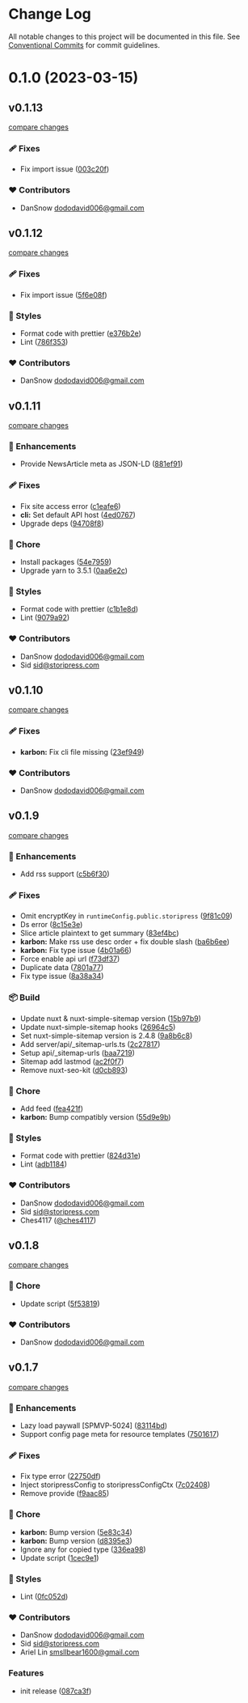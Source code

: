 # Change Log

All notable changes to this project will be documented in this file.
See [Conventional Commits](https://conventionalcommits.org) for commit guidelines.

# 0.1.0 (2023-03-15)

## v0.1.13

[compare changes](https://github.com/storipress/karbon/compare/v0.1.12...v0.1.13)

### 🩹 Fixes

- Fix import issue ([003c20f](https://github.com/storipress/karbon/commit/003c20f))

### ❤️ Contributors

- DanSnow <dododavid006@gmail.com>

## v0.1.12

[compare changes](https://github.com/storipress/karbon/compare/v0.1.11...v0.1.12)

### 🩹 Fixes

- Fix import issue ([5f6e08f](https://github.com/storipress/karbon/commit/5f6e08f))

### 🎨 Styles

- Format code with prettier ([e376b2e](https://github.com/storipress/karbon/commit/e376b2e))
- Lint ([786f353](https://github.com/storipress/karbon/commit/786f353))

### ❤️ Contributors

- DanSnow <dododavid006@gmail.com>

## v0.1.11

[compare changes](https://github.com/storipress/karbon/compare/v0.1.10...v0.1.11)

### 🚀 Enhancements

- Provide NewsArticle meta as JSON-LD ([881ef91](https://github.com/storipress/karbon/commit/881ef91))

### 🩹 Fixes

- Fix site access error ([c1eafe6](https://github.com/storipress/karbon/commit/c1eafe6))
- **cli:** Set default API host ([4ed0767](https://github.com/storipress/karbon/commit/4ed0767))
- Upgrade deps ([94708f8](https://github.com/storipress/karbon/commit/94708f8))

### 🏡 Chore

- Install packages ([54e7959](https://github.com/storipress/karbon/commit/54e7959))
- Upgrade yarn to 3.5.1 ([0aa6e2c](https://github.com/storipress/karbon/commit/0aa6e2c))

### 🎨 Styles

- Format code with prettier ([c1b1e8d](https://github.com/storipress/karbon/commit/c1b1e8d))
- Lint ([9079a92](https://github.com/storipress/karbon/commit/9079a92))

### ❤️ Contributors

- DanSnow <dododavid006@gmail.com>
- Sid <sid@storipress.com>

## v0.1.10

[compare changes](https://github.com/storipress/karbon/compare/v0.1.9...v0.1.10)

### 🩹 Fixes

- **karbon:** Fix cli file missing ([23ef949](https://github.com/storipress/karbon/commit/23ef949))

### ❤️ Contributors

- DanSnow <dododavid006@gmail.com>

## v0.1.9

[compare changes](https://github.com/storipress/karbon/compare/v0.1.8...v0.1.9)

### 🚀 Enhancements

- Add rss support ([c5b6f30](https://github.com/storipress/karbon/commit/c5b6f30))

### 🩹 Fixes

- Omit encryptKey in `runtimeConfig.public.storipress` ([9f81c09](https://github.com/storipress/karbon/commit/9f81c09))
- Ds error ([8c15e3e](https://github.com/storipress/karbon/commit/8c15e3e))
- Slice article plaintext to get summary ([83ef4bc](https://github.com/storipress/karbon/commit/83ef4bc))
- **karbon:** Make rss use desc order + fix double slash ([ba6b6ee](https://github.com/storipress/karbon/commit/ba6b6ee))
- **karbon:** Fix type issue ([4b01a66](https://github.com/storipress/karbon/commit/4b01a66))
- Force enable api url ([f73df37](https://github.com/storipress/karbon/commit/f73df37))
- Duplicate data ([7801a77](https://github.com/storipress/karbon/commit/7801a77))
- Fix type issue ([8a38a34](https://github.com/storipress/karbon/commit/8a38a34))

### 📦 Build

- Update nuxt & nuxt-simple-sitemap version ([15b97b9](https://github.com/storipress/karbon/commit/15b97b9))
- Update nuxt-simple-sitemap hooks ([26964c5](https://github.com/storipress/karbon/commit/26964c5))
- Set nuxt-simple-sitemap version is 2.4.8 ([9a8b6c8](https://github.com/storipress/karbon/commit/9a8b6c8))
- Add server/api/\_sitemap-urls.ts ([2c27817](https://github.com/storipress/karbon/commit/2c27817))
- Setup api/\_sitemap-urls ([baa7219](https://github.com/storipress/karbon/commit/baa7219))
- Sitemap add lastmod ([ac2f0f7](https://github.com/storipress/karbon/commit/ac2f0f7))
- Remove nuxt-seo-kit ([d0cb893](https://github.com/storipress/karbon/commit/d0cb893))

### 🏡 Chore

- Add feed ([fea421f](https://github.com/storipress/karbon/commit/fea421f))
- **karbon:** Bump compatibly version ([55d9e9b](https://github.com/storipress/karbon/commit/55d9e9b))

### 🎨 Styles

- Format code with prettier ([824d31e](https://github.com/storipress/karbon/commit/824d31e))
- Lint ([adb1184](https://github.com/storipress/karbon/commit/adb1184))

### ❤️ Contributors

- DanSnow <dododavid006@gmail.com>
- Sid <sid@storipress.com>
- Ches4117 ([@ches4117](http://github.com/ches4117))

## v0.1.8

[compare changes](https://github.com/storipress/karbon/compare/v0.1.7...v0.1.8)

### 🏡 Chore

- Update script ([5f53819](https://github.com/storipress/karbon/commit/5f53819))

### ❤️ Contributors

- DanSnow <dododavid006@gmail.com>

## v0.1.7

[compare changes](https://github.com/storipress/karbon/compare/karbon-v0.1.4...v0.1.7)

### 🚀 Enhancements

- Lazy load paywall [SPMVP-5024] ([83114bd](https://github.com/storipress/karbon/commit/83114bd))
- Support config page meta for resource templates ([7501617](https://github.com/storipress/karbon/commit/7501617))

### 🩹 Fixes

- Fix type error ([22750df](https://github.com/storipress/karbon/commit/22750df))
- Inject storipressConfig to storipressConfigCtx ([7c02408](https://github.com/storipress/karbon/commit/7c02408))
- Remove provide ([f9aac85](https://github.com/storipress/karbon/commit/f9aac85))

### 🏡 Chore

- **karbon:** Bump version ([5e83c34](https://github.com/storipress/karbon/commit/5e83c34))
- **karbon:** Bump version ([d8395e3](https://github.com/storipress/karbon/commit/d8395e3))
- Ignore any for copied type ([336ea98](https://github.com/storipress/karbon/commit/336ea98))
- Update script ([1cec9e1](https://github.com/storipress/karbon/commit/1cec9e1))

### 🎨 Styles

- Lint ([0fc052d](https://github.com/storipress/karbon/commit/0fc052d))

### ❤️ Contributors

- DanSnow <dododavid006@gmail.com>
- Sid <sid@storipress.com>
- Ariel Lin <smsllbear1600@gmail.com>

### Features

- init release ([087ca3f](https://github.com/storipress/karbon/commit/087ca3fabdb005a2f4d137af0a950f4217b930d1))
